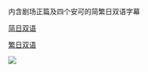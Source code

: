 内含剧场正篇及四个安可的简繁日双语字幕

[简日双语](https://github.com/Nekomoekissaten-SUB/Nekomoekissaten-Storage/raw/master/Utapri-movie/Utapri-movie_BD_JPSC.7z)

[繁日双语](https://github.com/Nekomoekissaten-SUB/Nekomoekissaten-Storage/raw/master/Utapri-movie/Utapri-movie_BD_JPTC.7z)

![](https://nekomoe.pages.dev/images/others/utapri-movie.png)